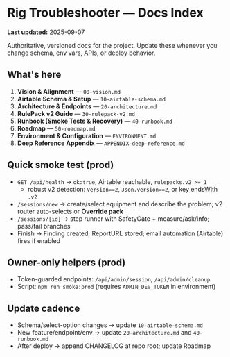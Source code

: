 # Rig Troubleshooter — Docs Index
**Last updated:** 2025-09-07

Authoritative, versioned docs for the project. Update these whenever you change schema, env vars, APIs, or deploy behavior.

## What's here
1. **Vision & Alignment** — `00-vision.md`
2. **Airtable Schema & Setup** — `10-airtable-schema.md`
3. **Architecture & Endpoints** — `20-architecture.md`
4. **RulePack v2 Guide** — `30-rulepack-v2.md`
5. **Runbook (Smoke Tests & Recovery)** — `40-runbook.md`
6. **Roadmap** — `50-roadmap.md`
7. **Environment & Configuration** — `ENVIRONMENT.md`
8. **Deep Reference Appendix** — `APPENDIX-deep-reference.md`

## Quick smoke test (prod)
- `GET /api/health` → `ok:true`, Airtable reachable, `rulepacks.v2 >= 1`
  - robust v2 detection: `Version==2`, `Json.version==2`, or key endsWith `.v2`
- `/sessions/new` → create/select equipment and describe the problem; v2 router auto-selects or **Override pack**
- `/sessions/[id]` → step runner with SafetyGate + measure/ask/info; pass/fail branches
- Finish → Finding created; ReportURL stored; email automation (Airtable) fires if enabled

## Owner-only helpers (prod)
- Token-guarded endpoints: `/api/admin/session`, `/api/admin/cleanup`
- Script: `npm run smoke:prod` (requires `ADMIN_DEV_TOKEN` in environment)

## Update cadence
- Schema/select-option changes → update `10-airtable-schema.md`
- New feature/endpoint/env → update `20-architecture.md` and `40-runbook.md`
- After deploy → append CHANGELOG at repo root; update Roadmap